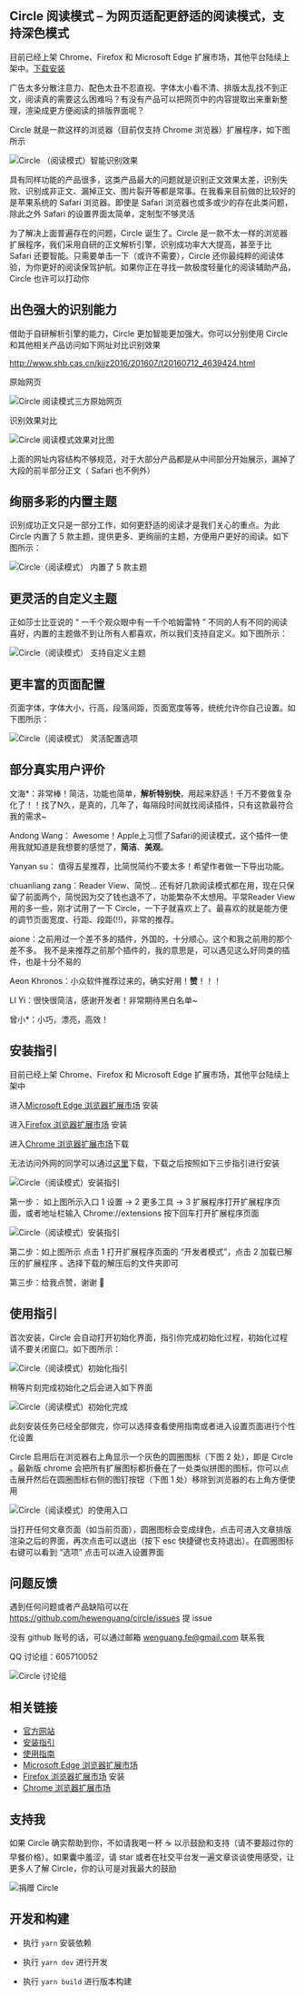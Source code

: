 ## Circle 阅读模式 – 为网页适配更舒适的阅读模式，支持深色模式

目前已经上架 Chrome、Firefox 和 Microsoft Edge 扩展市场，其他平台陆续上架中。[下载安装](https://ranhe.xyz/circle-install/)

广告太多分散注意力、配色太丑不忍直视、字体太小看不清、排版太乱找不到正文，阅读真的需要这么困难吗？有没有产品可以把网页中的内容提取出来重新整理，渲染成更方便阅读的排版界面呢？

Circle 就是一款这样的浏览器（目前仅支持 Chrome 浏览器）扩展程序，如下图所示

![Circle （阅读模式）智能识别效果](https://ranhe.xyz/post-images/1613019066732.png)

具有同样功能的产品很多，这类产品最大的问题就是识别正文效果太差，识别失败、识别成非正文、漏掉正文、图片裂开等都是常事。在我看来目前做的比较好的是苹果系统的 Safari 浏览器。即使是 Safari 浏览器也或多或少的存在此类问题，除此之外 Safari 的设置界面太简单，定制型不够灵活 

为了解决上面普遍存在的问题，Circle 诞生了。Circle 是一款不太一样的浏览器扩展程序，我们采用自研的正文解析引擎，识别成功率大大提高，甚至于比 Safari 还要智能。只需要单击一下（或许不需要），Circle 还你最纯粹的阅读体验，为你更好的阅读保驾护航。如果你正在寻找一款极度轻量化的阅读辅助产品，Circle 也许可以打动你

## 出色强大的识别能力

借助于自研解析引擎的能力，Circle 更加智能更加强大。你可以分别使用 Circle 和其他相关产品访问如下网址对比识别效果

http://www.shb.cas.cn/kjjz2016/201607/t20160712_4639424.html

原始网页

![Circle 阅读模式三方原始网页](https://ranhe.xyz/post-images/1615281013027.jpg)

识别效果对比

![Circle 阅读模式效果对比图](https://ranhe.xyz/post-images/1615281038997.jpg)

上面的网址内容结构不够规范，对于大部分产品都是从中间部分开始展示，漏掉了大段的前半部分正文（  Safari 也不例外）

## 绚丽多彩的内置主题

识别成功正文只是一部分工作，如何更舒适的阅读才是我们关心的重点。为此 Circle 内置了 5 款主题，提供更多、更绚丽的主题，方便用户更好的阅读。如下图所示：

![Circle（阅读模式） 内置了 5 款主题](https://ranhe.xyz/post-images/1613021126940.png)

## 更灵活的自定义主题

正如莎士比亚说的 “ 一千个观众眼中有一千个哈姆雷特 ” 不同的人有不同的阅读喜好，内置的主题做不到让所有人都喜欢，所以我们支持自定义。如下图所示：

![Circle（阅读模式） 支持自定义主题](https://ranhe.xyz/post-images/1613021309389.png)

## 更丰富的页面配置

页面字体，字体大小，行高，段落间距，页面宽度等等，统统允许你自己设置。如下图所示：

![Circle（阅读模式） 灵活配置选项](https://ranhe.xyz/post-images/1613263480613.png)

## 部分真实用户评价

文海*：非常棒！简洁，功能也简单，**解析特别快**，用起来舒适！千万不要做复杂化了！！找了N久，是真的，几年了，每隔段时间就找阅读插件，只有这款最符合我的需求~

Andong Wang： Awesome！Apple上习惯了Safari的阅读模式，这个插件一使用我就知道是我想要的感觉了，**简洁**、**美观**。

Yanyan su： 值得五星推荐，比简悦简约不要太多！希望作者做一下导出功能。

chuanliang zang：Reader View、简悦... 还有好几款阅读模式都在用，现在只保留了前面两个，简悦因为交了钱也退不了，功能繁杂不太想用。平常Reader View用的多一些，刚才试用了一下 Circle，一下子就喜欢上了。最喜欢的就是能方便的调节页面宽度、行距、段距(!!)，非常的推荐。

aione：之前用过一个差不多的插件，外国的，十分顺心。这个和我之前用的那个差不多。
我不是来推荐之前那个插件的，我的意思是，可以遇见这么好同类的插件，也是十分不易的

Aeon Khronos：小众软件推荐过来的，确实好用！**赞**！！！

LI Yi：很快很简洁，感谢开发者！非常期待黑白名单~

曾小*：小巧，漂亮，高效！

## 安装指引

目前已经上架 Chrome、Firefox 和 Microsoft Edge 扩展市场，其他平台陆续上架中

进入[Microsoft Edge 浏览器扩展市场](https://microsoftedge.microsoft.com/addons/detail/circle-%E9%98%85%E8%AF%BB%E6%A8%A1%E5%BC%8F%EF%BD%9Creader-mode/hjkjecmcifblnghjpcjaofpakjpgfjio) 安装

进入[Firefox 浏览器扩展市场](https://addons.mozilla.org/zh-CN/firefox/addon/circle-reading-mode/) 安装

进入[Chrome 浏览器扩展市场](https://chrome.google.com/webstore/detail/circle-reader-mode/dhpfcgilccfkodnhbllpiaabofjbjcbg)下载

无法访问外网的同学可以通过[这里](https://ranhe.xyz/post-images/circle.zip)下载，下载之后按照如下三步指引进行安装

![Circle（阅读模式）安装指引](https://ranhe.xyz/post-images/1613023043158.png)

第一步： 如上图所示入口 1 设置 -> 2 更多工具 -> 3 扩展程序打开扩展程序页面，或者地址栏输入 Chrome://extensions 按下回车打开扩展程序页面

![Circle（阅读模式）安装指引](https://ranhe.xyz/post-images/1613023185804.png)

第二步：如上图所示 点击 1 打开扩展程序页面的 “开发者模式”，点击 2 加载已解压的扩展程序 。选择下载的解压后的文件夹即可

第三步：给我点赞，谢谢 🤣

## 使用指引

首次安装，Circle 会自动打开初始化界面，指引你完成初始化过程，初始化过程请不要关闭窗口。如下图所示：

![Circle（阅读模式）初始化指引](https://ranhe.xyz/post-images/1613023672120.png)

稍等片刻完成初始化之后会进入如下界面

![Circle（阅读模式）初始化完成](https://ranhe.xyz/post-images/1613023720955.png)

此刻安装任务已经全部做完，你可以选择查看使用指南或者进入设置页面进行个性化设置

Circle 启用后在浏览器右上角显示一个灰色的圆圈图标（下图 2 处），即是 Circle 。最新版 chrome 会把所有扩展图标都折叠在了一处类似拼图的图标，你可以点击展开然后在圆圈图标右侧的图钉按钮（下图 1 处）移除到浏览器的右上角方便使用

![Circle（阅读模式）的使用入口](https://ranhe.xyz/post-images/1613022302323.png)

当打开任何文章页面（如当前页面），圆圈图标会变成绿色，点击可进入文章排版渲染之后的界面，再次点击可以退出（按下 esc 快捷键也支持退出）。在圆圈图标右键可以看到 “选项” 点击可以进入设置界面

## 问题反馈

遇到任何问题或者产品缺陷可以在 https://github.com/hewenguang/circle/issues 提 issue

没有 github 账号的话，可以通过邮箱 wenguang.fe@gmail.com 联系我

QQ 讨论组：605710052

![Circle 讨论组](https://ranhe.xyz/post-images/1614838148943.jpg)

## 相关链接

- [官方网站](https://ranhe.xyz/circle/)
- [安装指引](https://ranhe.xyz/circle-install/)
- [使用指南](https://ranhe.xyz/circle-usage/)
- [Microsoft Edge 浏览器扩展市场](https://microsoftedge.microsoft.com/addons/detail/circle-%E9%98%85%E8%AF%BB%E6%A8%A1%E5%BC%8F%EF%BD%9Creader-mode/hjkjecmcifblnghjpcjaofpakjpgfjio) 
- [Firefox 浏览器扩展市场](https://addons.mozilla.org/zh-CN/firefox/addon/circle-reading-mode/) 安装
- [Chrome 浏览器扩展市场](https://chrome.google.com/webstore/detail/circle-reader-mode/dhpfcgilccfkodnhbllpiaabofjbjcbg)

## 支持我

如果 Circle 确实帮助到你，不如请我喝一杯 ☕️ 以示鼓励和支持（请不要超过你的早餐价格）。如果囊中羞涩，请 star 或者在社交平台发一遍文章谈谈使用感受，让更多人了解 Circle，你的认可是对我最大的鼓励

![捐赠 Circle](https://ranhe.xyz/post-images/donate.jpg)

## 开发和构建

- 执行 `yarn` 安装依赖

- 执行 `yarn dev` 进行开发

- 执行 `yarn build` 进行版本构建


